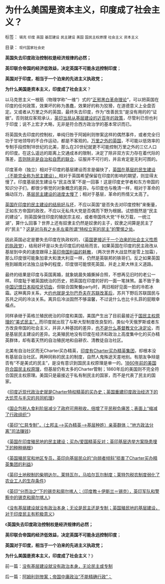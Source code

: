 # 为什么美国是资本主义，印度成了社会主义？

标签： `锡克` `印度` `英国` `基层建设` `民主建设` `美国` `国民主权原理` `社会主义` `资本主义` 

目录： `现代国家社会史`

**英国失去印度政治控制权是经济规律的必然；**

**英印联合帝国的经济低效益，决定英国不可能永远控制印度**；

**英国对于印度，相当于一个泊来的先进主义执政党；**

**为什么美国是资本主义，印度成了社会主义**？

以马克思主义一根筋（物理学称“一维”）式的“[正邪黑白革命理论](../../../2011/11/23/阶级斗争是公有制瓦解的社会表现.md)”，可以把英国在印度的任何政策，效果坏的称为愚蠢，效果好的称为狡猾，在道德意义上全盘否定。又或者从万里之外的英国，最终失去印度，作为“改善民生”是没有用的的“证据”。否则就应客观承认，[英印当局从基层建设的近百年的政策](../../../2012/1/29/英印殖民地开明政治损害了买办特权集团利益.md)，尽管利已但也利于印度；说不上宏才大略，无非是符合西方政治学的基本常识而已。

将英国失去印度的控制权，单纯归咎于阿姆利则惨案这样的偶然事件，或者完全归功于甘地领导的不合作运动，都是不客观的。[万里之外的英国](../../../2012/1/25/英国征服印度地区，缔造现代印度国家的统一.md)，不可能以低效率的专制手段控制18世纪的北美，那么在20世纪就更不可能控制万里之外的三亿人口的印度。在这么遥远的距离上交通成本的限制，决定了除非双方实力存在着代际的落差，[否则除非是自治和自愿的联合](../../../2009/7/13/民主自治社区可大大增进维族对中国社会的向心力.md)，征服并不可行的，并且肯定是无利可图的。

印度革命（独立）相对于印度的基层建设而言是偏快了，[英国在基层的民生建设（不能完全称为民主建设），](../../../2012/1/29/英印殖民地的民主建设，1909年宪改的隐患和祸根.md)相对于英国希望保留在印度的影响的期望，则显得太慢了。印度基层民生建设与“民主改革”不是一回事！这是印度史学者和东方帝国的知识分子们，都很少察觉的对象概念的差异。与印度也与晚清一样，相对于革命的煽动压力，[基层民主建设的进度太慢了](../../../2012/1/7/特色民主派不愿承认中国的民主努力.md)；相对于基层，革命的热情又太高了。

[英国在印度的民主建设的结局好与坏](../../../2012/1/29/英印“仁慈专制”，搞创收赚钱的英国法庭.md)，不应以英国“是否失去对印度控制”来衡量，正如东方帝国的政改，不应以无私伟大党是否偶而下野为根据。试想既然是“民主的建设”，则英国保住印度的殖民宗主权，或者帝国伟大党“千秋万载，一统江湖”，算什么回事？世界上还有奴隶主仍然是奴隶的主子，奴隶之间算是民主了的“民主”？[这是对乌有之乡毛左辈所谓“特权立宪的民主”的警惕之处](../../../2011/10/21/英国光荣革命是铲除特权.md)。

因此英国必定是要失去印度在执政权的，（[英国更接近于一个泊来的社会主义性质的执政党](../../../2012/1/25/英帝国经济体制近似斯大林主义，美国仿英复古失败.md)），结局好坏是以失去印度后的结局而言。如果英国在印度的民主政改从基层到中央的速度跟得上[英印帝国利益的耗散](../../../2011/1/7/国民主权原理和主权管理者；.md)，（两次世界大战显然是雪上加霜），那么印度很可能象加拿大和澳大利亚一样，仍然是英联邦的铁哥们。反之如果英国拖到越南对法独立战争的程度，印度很可能恨死英国，并走上斯大林主义道路。

最终的结果是印度与英国离婚，就象姚晨失婚撕掉合照，不想再见旧时的老公一样。印度耻于被英国统治的历史，把英国在印度的好的一面一笔抹煞。虽不致于象[中国记恨日本般咬牙切齿](../../../2011/8/22/日本对东亚有贡献；传统文化如抱薪救火.md)，但联合国聚餐party时，两旧相好见面一脸的冷若冰霜。这种离异关系，大[约也就是戈尔巴乔夫在苏联改革后](../../../2012/1/6/为什么苏联公开化，没有铺平戈尔巴乔夫改革路？.md)，苏共下野后苏联国民与苏共之间的冷淡关系。离异后冷淡固然不够温馨，不过说什么也比卡扎菲的屁眼幸福点。

同样承继于英格兰殖民统治的印度和美国，美国产生出了目前最接近于[国民主权原理的“美式民主”，](../../../2011/4/3/国民主权原理下没有“独立”诉求.md)而印度就出现了与斯大型制度改良型的，类似今天俄罗斯或者东方改良帝国的社会主义，并非人种基因的差异，[也不是什么基督教文化决定论](../../../2011/11/25/基督教是欧洲中世纪出现大量自治社区的原因.md)，而是基层民主建设的差异。北美殖民地没有印度在经济和政治上高度集中化的买办精英群体，却有着天然的自治殖民地和自耕农、清教徒自治社区。

北美有自治社区而无Charter买办精英，[印度有Charter买办精英集团](../../../2012/1/28/侵蚀了政府可用税收，倍增了平民税负痛苦.md)，却根本没有基层自治社区。两种同称的民主的制度，自然人鬼殊途天差地别。有朋友争辩是否有“不是美式的民主”，是没有意识到国民主权原理是单一的。[1860年前的美国符合国民主权原理](../../../2011/10/2/北美十三州构筑美国宪法的利益平衡和妥协.md)，但基层仍有太多的Charter管制；1860年后的美国则不完全符合国民主权原理。美国只是最接近于私有制民主的国家，而不是代表了民主的国家。

《[印度近现代政治史就是Charter特权精英的买办史；英国重建印度政治经济下的大饥荒与毛灾的共同机理](../../../2012/1/28/印度近现代史就是Charter精英的爱国买办史.md)》

《[国企包税人食利阶层减少了政府可用税收，倍增了平民税负痛苦；表面上“缩减了行政组织”](../../../2012/1/28/侵蚀了政府可用税收，倍增了平民税负痛苦.md)》

《[英印“仁慈专制”，（土邦主——>买办精英——>基层种姓）亲英群体；“地方政法分离”司法赚钱](../../../2012/1/29/英印“仁慈专制”，搞创收赚钱的英国法庭.md)》

《[英国在印度殖民地的民主建设；买办/爱国精英反对；英印基层选举方案隐患埋下的种种祸根](../../../2012/1/29/英印殖民地的民主建设，1909年宪改的隐患和祸根.md)》

《[英国殖民官和地区专员，英印向基层民众的“向弱者倾斜”损害了Charter买办精英集团的利益](../../../2012/1/29/英印殖民地开明政治损害了买办特权集团利益.md)》

《[英印土地税制的柴明达尔，莱特瓦尔，马哈尔瓦尔制度；莱特包税农制度弱化了农业工人的生存条件](../../../2012/1/29/英印土地农业税制度之柴明达尔，莱特瓦尔和人民公社.md)》

《[英印“分而治之”下的锡克和廓尔喀人；（印度教＋伊斯兰＝锡克），英印军队和警察中的锡克和廓尔喀人](../../../2012/1/31/英印“分而治之”下的锡克和廓尔喀人.md)》

《[没有基层建设就没有政治本身；无论是民主还是专制；英国殖民地的基层建设，对于印度民主有积极意义](../../../2012/1/31/没有基层建设就没有政治本身，无论民主或专制.md)》

《**英国失去印度政治控制权是经济规律的必然；**

**英印联合帝国的经济低效益，决定英国不可能永远控制印度**；

**英国对于印度，相当于一个泊来的先进主义执政党；**

**为什么美国是资本主义，印度成了社会主义**？》



前一篇：[没有基层建设就没有政治本身，无论民主或专制](../../../2012/1/31/没有基层建设就没有政治本身，无论民主或专制.md)

后一篇：[阿姆利则惨案；帝国中庸政治“不能精确行政”；](../../../2012/1/31/阿姆利则惨案；帝国中庸政治“不能精确行政”；.md)